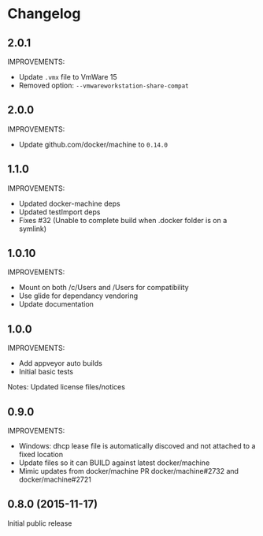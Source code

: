 # Changelog

## 2.0.1
IMPROVEMENTS:
* Update `.vmx` file to VmWare 15
* Removed option: `--vmwareworkstation-share-compat`

## 2.0.0
IMPROVEMENTS:
* Update github.com/docker/machine to `0.14.0`

## 1.1.0
IMPROVEMENTS:
* Updated docker-machine deps
* Updated testImport deps
* Fixes #32 (Unable to complete build when .docker folder is on a symlink)

## 1.0.10
IMPROVEMENTS:
 * Mount on both /c/Users and /Users for compatibility
 * Use glide for dependancy vendoring
 * Update documentation

## 1.0.0

IMPROVEMENTS:
 * Add appveyor auto builds
 * Initial basic tests

Notes: Updated license files/notices

## 0.9.0

IMPROVEMENTS:
 * Windows: dhcp lease file is automatically discoved and not attached to a fixed location
 * Update files so it can BUILD against latest docker/machine
 * Mimic updates from docker/machine PR docker/machine#2732 and docker/machine#2721

## 0.8.0 (2015-11-17)

Initial public release
